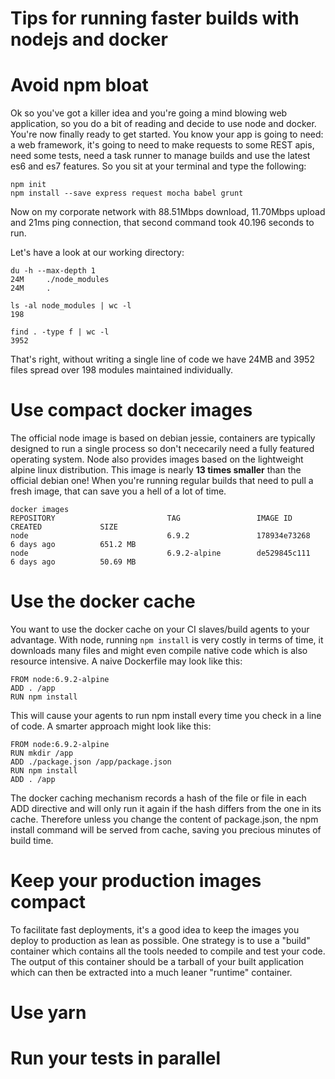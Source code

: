 # Tips for running faster builds with nodejs and docker

# Avoid npm bloat

Ok so you've got a killer idea and you're going a mind blowing web application, so you do a bit of reading and decide to use node and docker. You're now finally ready to get started. You know your app is going to need: a web framework, it's going to need to make requests to some REST apis, need some tests, need a task runner to manage builds and use the latest es6 and es7 features. So you sit at your terminal and type the following:

```
npm init
npm install --save express request mocha babel grunt
```

Now on my corporate network with 88.51Mbps download, 11.70Mbps upload and 21ms ping connection, that second command took 40.196 seconds to run.

Let's have a look at our working directory:

```
du -h --max-depth 1             
24M     ./node_modules
24M     .
```
```
ls -al node_modules | wc -l
198
```
```
find . -type f | wc -l
3952
```

That's right, without writing a single line of code we have 24MB and 3952 files spread over 198 modules maintained individually.

# Use compact docker images

The official node image is based on debian jessie, containers are typically designed to run a single process so don't nececarily need a fully featured operating system. Node also provides images based on the lightweight alpine linux distribution. This image is nearly **13 times smaller** than the official debian one! When you're running regular builds that need to pull a fresh image, that can save you a hell of a lot of time.

```
docker images
REPOSITORY                         TAG                 IMAGE ID            CREATED             SIZE
node                               6.9.2               178934e73268        6 days ago          651.2 MB
node                               6.9.2-alpine        de529845c111        6 days ago          50.69 MB
```

# Use the docker cache

You want to use the docker cache on your CI slaves/build agents to your advantage. With node, running `npm install` is very costly in terms of time, it downloads many files and might even compile native code which is also resource intensive. A naive Dockerfile may look like this:

```
FROM node:6.9.2-alpine
ADD . /app
RUN npm install
```

This will cause your agents to run npm install every time you check in a line of code. A smarter approach might look like this:

```
FROM node:6.9.2-alpine
RUN mkdir /app
ADD ./package.json /app/package.json
RUN npm install
ADD . /app
```

The docker caching mechanism records a hash of the file or file in each ADD directive and will only run it again if the hash differs from the one in its cache. Therefore unless you change the content of package.json, the npm install command will be served from cache, saving you precious minutes of build time.


# Keep your production images compact

To facilitate fast deployments, it's a good idea to keep the images you deploy to production as lean as possible. One strategy is to use a "build" container which contains all the tools needed to compile and test your code. The output of this container should be a tarball of your built application which can then be extracted into a much leaner "runtime" container.

# Use yarn
# Run your tests in parallel
